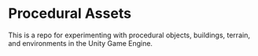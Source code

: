 # Procedural Assets
This is a repo for experimenting with procedural objects, buildings, terrain, and environments in the Unity Game Engine.